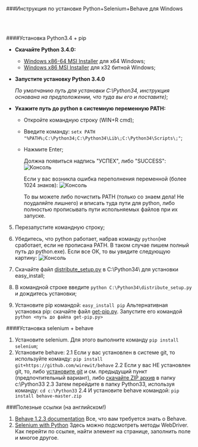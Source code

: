 ###Инструкция по установке Python+Selenium+Behave для Windows

<br>
<br>


####Установка Python3.4 + pip

* **Cкачайте Python 3.4.0:**
    * [Windows x86-64 MSI Installer](https://www.python.org/ftp/python/3.4.0/python-3.4.0.amd64.msi) для х64 Windows;
    * [Windows x86 MSI Installer](https://www.python.org/ftp/python/3.4.0/python-3.4.0.msi) для х32 битной Windows;

* **Запустите установку Python 3.4.0**

    <i>По умолчанию путь для установки C:\Python34\, инструкция основана на предположении, что туда вы его и поставите)</i>;
* **Укажите путь до python в системную переменную PATH:**
    * Откройте командную строку (WIN+R cmd);
    * Введите команду: ```setx PATH "%PATH%;C:\Python34;C:\Python34\Lib\;C:\Python34\Scripts\;"```;
    * Нажмите Enter;

         Должна появиться надпись "УСПЕХ", либо "SUCCESS":
         ![Консоль](https://dl.dropboxusercontent.com/u/58607821/%D0%A1%D0%BA%D1%80%D0%B8%D0%BD%D1%8B/Image%2048.png "Консоль")

         Если у вас возникла ошибка переполнения переменной (более 1024 знаков):
         ![Консоль](https://dl.dropboxusercontent.com/u/58607821/%D0%A1%D0%BA%D1%80%D0%B8%D0%BD%D1%8B/Image%2049.png "Консоль")
    
         То вы можете либо почистить PATH (только со знаем дела! Не поудаляйте лишнего) и вписать туда пути для python, либо     полностью прописывать пути испольняемых файлов при их запуске.

5. Перезапустите командную строку;
6. Убедитесь, что python работает, набрав команду ```python```(не сработает, если не прописана PATH. В таком случае пишем полный путь до python.exe). Если все ОК, то вы увидите следующую картину:
![Консоль](https://dl.dropboxusercontent.com/u/58607821/%D0%A1%D0%BA%D1%80%D0%B8%D0%BD%D1%8B/cmdpython.jpg "Консоль")


7. Скачайте файл [distribute_setup.py](http://python-distribute.org/distribute_setup.py) в C:\Python34\ для установки easy_install;
8. В командной строке введите `python C:\Python34\distribute_setup.py` и дождитесь установки;
9. Установите pip командой: `easy_install pip`
    Альтернативная установка pip: скачайте файл [get-pip.py](https://raw.github.com/pypa/pip/master/contrib/get-pip.py).
    Запустите его командой `python <путь до файла get-pip.py>`


####Установка selenium + behave

1. Установите selenium. Для этого выполните команду `pip install selenium`;
2. Установите behave:
    2.1 Если у вас установлен в системе git, то используйте команду: `pip install git+https://github.com/wirewit/behave`
    2.2 Если у вас НЕ установлен git, то, либо [установите git](http://git-scm.com/downloads/)  и см. предыдущий пункт (предпочтительный вариант), либо [скачайте ZIP архив](https://github.com/wirewit/behave/archive/master.zip/) в папку c:\Python33
    2.3 Затем перейдите в папку Python33, используя команду: `cd c:\Python33`
    2.4 И установите behave командой: `pip install behave-master.zip`
    
###Полезные ссылки (на английском!)
1. [Behave 1.2.3 documentation](http://pythonhosted.org/behave/) Все, что вам требуется знать о Behave.
2. [Selenium with Python](http://selenium-python.readthedocs.org/) Здесь можно подсмотреть методы WebDriver. Как перейти по ссылке, найти элемент на странице, заполнить поле и многое другое.
